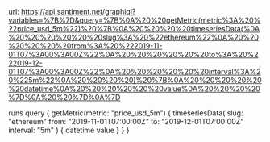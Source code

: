 url:
https://api.santiment.net/graphiql?variables=%7B%7D&query=%7B%0A%20%20getMetric(metric%3A%20%22price_usd_5m%22)%20%7B%0A%20%20%20%20timeseriesData(%0A%20%20%20%20%20%20slug%3A%20%22ethereum%22%0A%20%20%20%20%20%20from%3A%20%222019-11-01T07%3A00%3A00Z%22%0A%20%20%20%20%20%20to%3A%20%222019-12-01T07%3A00%3A00Z%22%0A%20%20%20%20%20%20interval%3A%20%225m%22%0A%20%20%20%20)%20%7B%0A%20%20%20%20%20%20datetime%0A%20%20%20%20%20%20value%0A%20%20%20%20%7D%0A%20%20%7D%0A%7D



runs query
{
  getMetric(metric: "price_usd_5m") {
    timeseriesData(
      slug: "ethereum"
      from: "2019-11-01T07:00:00Z"
      to: "2019-12-01T07:00:00Z"
      interval: "5m"
    ) {
      datetime
      value
    }
  }
}